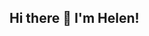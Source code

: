 ## Hi there 👋 I'm Helen! 

<!--
**itprogerspain/itprogerspain** is a ✨ _special_ ✨ repository because its `README.md` (this file) appears on your GitHub profile.


I am currently learning Python and actively improving my programming skills.  
My goal is to find a job related to Python development where I can apply my knowledge and grow as a professional.  

- 🎓 Completed the MUSK online school for Python programming, mastering the basics and key concepts.  
- 📚 Continuing my self-directed learning on Stepik and through hands-on projects.  
- 💻 Passionate about coding, problem-solving, and exploring open-source resources.  



